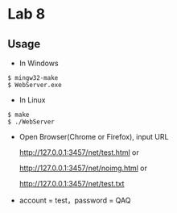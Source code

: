 # Lab 8

## Usage

* In Windows

```shell
$ mingw32-make
$ WebServer.exe
```

* In Linux

```shell
$ make
$ ./WebServer
```

* Open Browser(Chrome or Firefox), input URL

  http://127.0.0.1:3457/net/test.html  or

  http://127.0.0.1:3457/net/noimg.html or

  http://127.0.0.1:3457/net/test.txt

* account = test，password = QAQ

